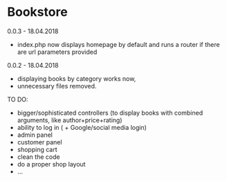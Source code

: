 # Bookstore

0.0.3 - 18.04.2018
- index.php now displays homepage by default and runs a router if there are url parameters provided

0.0.2 - 18.04.2018
- displaying books by category works now,
- unnecessary files removed.

TO DO:
* bigger/sophisticated controllers (to display books with combined arguments, like author+price+rating)
* ability to log in ( + Google/social media login)
* admin panel
* customer panel
* shopping cart
* clean the code
* do a proper shop layout
* ...